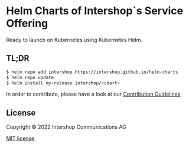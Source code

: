 # Helm Charts of Intershop`s Service Offering

Ready to launch on Kubernetes using Kubernetes Helm.

## TL;DR
```bash
$ helm repo add intershop https://intershop.github.io/helm-charts
$ helm repo update
$ helm install my-release intershop/<chart>
```

In order to contribute, please have a look at our [Contribution Guidelines](./CONTRIBUTING.md)

## License

Copyright &copy; 2022 Intershop Communications AG

[MIT license](./LICENSE).
